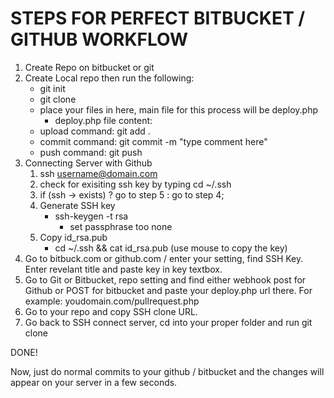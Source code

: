 STEPS FOR PERFECT BITBUCKET / GITHUB WORKFLOW
=============================================

1. Create Repo on bitbucket or git
2. Create Local repo then run the following:
   - git init
   - git clone <repo name>
   - place your files in here, main file for this process will be deploy.php
     - deploy.php file content: <?php `git pull`; ?>
   - upload command: git add .
   - commit command: git commit -m "type comment here"
   - push command: git push
3. Connecting Server with Github
   1. ssh username@domain.com
   2. check for exisiting ssh key by typing
      cd ~/.ssh
   3. if (ssh -> exists) ? go to step 5 : go to step 4;
   4. Generate SSH key
      - ssh-keygen -t rsa
        - set passphrase too none
   5. Copy id_rsa.pub 
      - cd ~/.ssh && cat id_rsa.pub (use mouse to copy the key)
4. Go to bitbuck.com or github.com / enter your setting, find SSH Key. Enter revelant title and paste key in key textbox.
5. Go to Git or Bitbucket, repo setting and find either webhook post for Github or POST for bitbucket and paste your deploy.php url there. For example: youdomain.com/pullrequest.php
5. Go to your repo and copy SSH clone URL. 
6. Go back to SSH connect server, cd into your proper folder and run git clone <pasteSshURL>
 
DONE!

Now, just do normal commits to your github / bitbucket and the changes will appear on your server in a few seconds.



